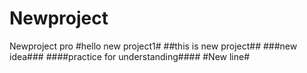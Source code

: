 # Newproject
Newproject pro
#hello new project1#
##this is new project##
###new idea###
####practice for understanding####
#New line#
